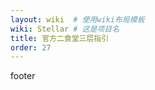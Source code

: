 ```yaml
---
layout: wiki  # 使用wiki布局模板
wiki: Stellar # 这是项目名
title: 官方二食堂三层指引
order: 27
---
```


<div class="top"></div>
<div class="center">
    <p></p>
</div>
<div class="footer">footer</div>
<script src="https://s3.pstatp.com/cdn/expire-1-M/jquery/3.2.1/jquery.min.js"></script>
<script type="text/javascript">
//在js中引入
$(document).ready(function () {
    $('.top').load('https://www.baidu.com');
});
</script>





